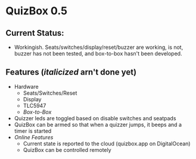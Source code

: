 # QuizBox 0.5

## Current Status:
- Workingish. Seats/switches/display/reset/buzzer are working,  is not, buzzer has not been tested, and box-to-box hasn't been developed.


## Features (*italicized* arn't done yet)
- Hardware
    - Seats/Switches/Reset
    - Display
    - TLC5947
    - *Box-to-Box*
- Quizzer leds are toggled based on disable switches and seatpads
- QuizBox can be armed so that when a quizzer jumps, it beeps and a timer is started
- *Online Features*
    - Current state is reported to the cloud (quizbox.app on DigitalOcean)
    - QuizBox can be controlled remotely

